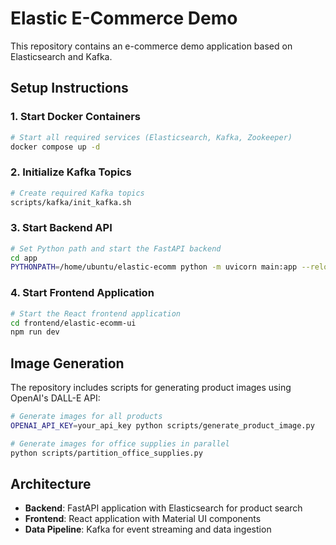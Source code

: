 # Elastic E-Commerce Demo

This repository contains an e-commerce demo application based on Elasticsearch and Kafka.

## Setup Instructions

### 1. Start Docker Containers

```bash
# Start all required services (Elasticsearch, Kafka, Zookeeper)
docker compose up -d
```

### 2. Initialize Kafka Topics

```bash
# Create required Kafka topics
scripts/kafka/init_kafka.sh
```

### 3. Start Backend API

```bash
# Set Python path and start the FastAPI backend
cd app
PYTHONPATH=/home/ubuntu/elastic-ecomm python -m uvicorn main:app --reload --host 0.0.0.0 --port 8000
```

### 4. Start Frontend Application

```bash
# Start the React frontend application
cd frontend/elastic-ecomm-ui
npm run dev
```

## Image Generation

The repository includes scripts for generating product images using OpenAI's DALL-E API:

```bash
# Generate images for all products
OPENAI_API_KEY=your_api_key python scripts/generate_product_image.py

# Generate images for office supplies in parallel
python scripts/partition_office_supplies.py
```

## Architecture

- **Backend**: FastAPI application with Elasticsearch for product search
- **Frontend**: React application with Material UI components
- **Data Pipeline**: Kafka for event streaming and data ingestion
